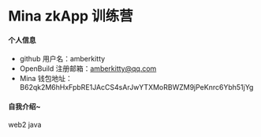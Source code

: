 # Mina zkApp 训练营


#### 个人信息

- github 用户名：amberkitty
- OpenBuild 注册邮箱：amberkitty@qq.com
- Mina 钱包地址：B62qk2M6hHxFpbRE1JAcCS4sArJwYTXMoRBWZM9jPeKnrc6Ybh51jYg

#### 自我介绍~

web2 java